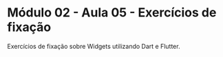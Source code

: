 # Módulo 02 - Aula 05 - Exercícios de fixação

Exercícios de fixação sobre Widgets utilizando Dart e Flutter.

